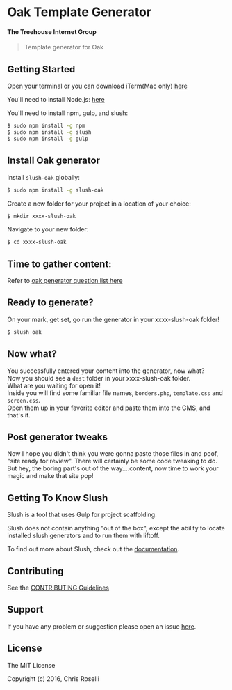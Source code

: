 # Oak Template Generator
#### The Treehouse Internet Group

> Template generator for Oak


## Getting Started

Open your terminal or you can download iTerm(Mac only)
[here](https://www.iterm2.com)

You'll need to install Node.js:
[here](https://nodejs.org/en/download)

You'll need to install npm, gulp, and slush:
```bash
$ sudo npm install -g npm
$ sudo npm install -g slush
$ sudo npm install -g gulp
```
## Install Oak generator
Install `slush-oak` globally:

```bash
$ sudo npm install -g slush-oak
```

Create a new folder for your project in a location of your choice:

```bash
$ mkdir xxxx-slush-oak
```
Navigate to your new folder:

```bash
$ cd xxxx-slush-oak
```
## Time to gather content:
Refer to [oak generator question list here](https://github.com/chrisroselli/oak-template-generator/blob/master/oak_generator_question_list.md)  
## Ready to generate?
On your mark, get set, go run the generator in your xxxx-slush-oak folder!
```bash
$ slush oak
```
## Now what?
You successfully entered your content into the generator, now what?  
Now you should see a `dest` folder in your xxxx-slush-oak folder.  
What are you waiting for open it!  
Inside you will find some familiar file names, `borders.php`, `template.css` and `screen.css`.  
Open them up in your favorite editor and paste them into the CMS, and that's it.  
## Post generator tweaks
Now I hope you didn't think you were gonna paste those files in and poof, "site ready for review".
There will certainly be some code tweaking to do. But hey, the boring part's out of the way....content, now time to work your magic and make that site pop!

## Getting To Know Slush

Slush is a tool that uses Gulp for project scaffolding.

Slush does not contain anything "out of the box", except the ability to locate installed slush generators and to run them with liftoff.

To find out more about Slush, check out the [documentation](https://github.com/slushjs/slush).

## Contributing

See the [CONTRIBUTING Guidelines](https://github.com/chrisroselli/oak-template-generator/blob/master/CONTRIBUTING.md)

## Support
If you have any problem or suggestion please open an issue [here](https://github.com/chrisroselli/oak-template-generator/issues).

## License

The MIT License

Copyright (c) 2016, Chris Roselli

